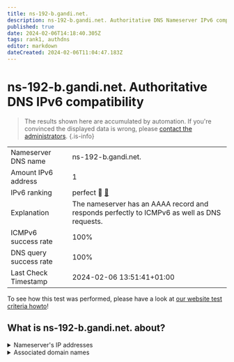 ```yaml
---
title: ns-192-b.gandi.net.
description: ns-192-b.gandi.net. Authoritative DNS Nameserver IPv6 compatibility
published: true
date: 2024-02-06T14:18:40.305Z
tags: rank1, authdns
editor: markdown
dateCreated: 2024-02-06T11:04:47.183Z
---
```


# ns-192-b.gandi.net. Authoritative DNS IPv6 compatibility

> The results shown here are accumulated by automation. If you're convinced the displayed data is wrong, please [contact the administrators](/howto/chat). 
{.is-info}




|   |   |
| - | - |
| Nameserver DNS name | ns-192-b.gandi.net.
| Amount IPv6 address | 1
| IPv6 ranking | perfect :1st_place_medal: [🔗](/howto/ranking) |
| Explanation | The nameserver has an AAAA record and responds perfectly to ICMPv6 as well as DNS requests. |
| ICMPv6 success rate | 100%|
| DNS query success rate | 100% |
| Last Check Timestamp | 2024-02-06 13:51:41+01:00 |

To see how this test was performed, please have a look at [our website test criteria howto](/howto/testcriteria/authdns)!


## What is ns-192-b.gandi.net. about?




<details>
<summary>Nameserver's IP addresses</summary>

2001:4b98:aaab::c1

</details>



<details>
<summary>Associated domain names</summary>

questdb.io

</details>
